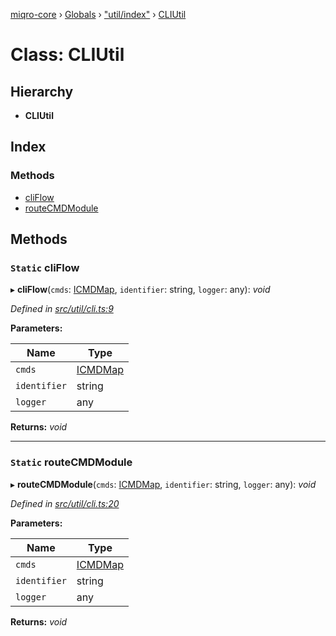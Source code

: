 [miqro-core](../README.md) › [Globals](../globals.md) › ["util/index"](../modules/_util_index_.md) › [CLIUtil](_util_index_.cliutil.md)

# Class: CLIUtil

## Hierarchy

* **CLIUtil**

## Index

### Methods

* [cliFlow](_util_index_.cliutil.md#static-cliflow)
* [routeCMDModule](_util_index_.cliutil.md#static-routecmdmodule)

## Methods

### `Static` cliFlow

▸ **cliFlow**(`cmds`: [ICMDMap](../interfaces/_index_.icmdmap.md), `identifier`: string, `logger`: any): *void*

*Defined in [src/util/cli.ts:9](https://github.com/claukers/miqro-core/blob/45acabd/src/util/cli.ts#L9)*

**Parameters:**

Name | Type |
------ | ------ |
`cmds` | [ICMDMap](../interfaces/_index_.icmdmap.md) |
`identifier` | string |
`logger` | any |

**Returns:** *void*

___

### `Static` routeCMDModule

▸ **routeCMDModule**(`cmds`: [ICMDMap](../interfaces/_index_.icmdmap.md), `identifier`: string, `logger`: any): *void*

*Defined in [src/util/cli.ts:20](https://github.com/claukers/miqro-core/blob/45acabd/src/util/cli.ts#L20)*

**Parameters:**

Name | Type |
------ | ------ |
`cmds` | [ICMDMap](../interfaces/_index_.icmdmap.md) |
`identifier` | string |
`logger` | any |

**Returns:** *void*
